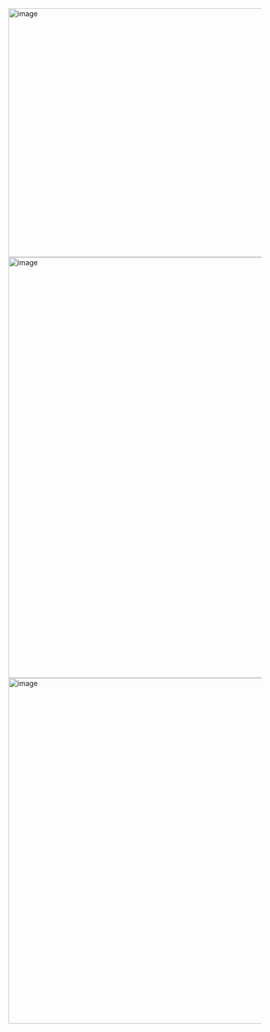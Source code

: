 <img width="990" height="494" alt="image" src="https://github.com/user-attachments/assets/c668a028-a406-41d5-b5a8-9c9a65edfb5d" />
<img width="724" height="835" alt="image" src="https://github.com/user-attachments/assets/664c7fbf-a424-4078-a11a-d4bcc4c05352" />
<img width="1011" height="686" alt="image" src="https://github.com/user-attachments/assets/a523d131-a175-4943-be13-e5a544286f53" />
